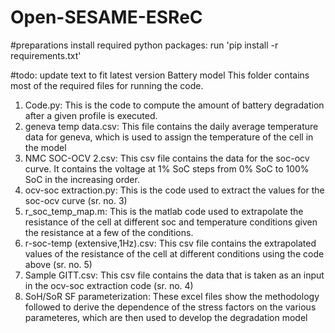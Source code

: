 # Open-SESAME-ESReC

#preparations
install required python packages:  run 'pip install -r requirements.txt'



#todo: update text to fit latest version
Battery model 
This folder contains most of the required files for running the code.
1. Code.py: This is the code to compute the amount of battery degradation after a given profile is executed.
2. geneva temp data.csv: This file contains the daily average temperature data for geneva, which is used to assign the temperature of the cell in the model
3. NMC SOC-OCV 2.csv: This csv file contains the data for the soc-ocv curve. It contains the voltage at 1% SoC steps from 0% SoC to 100% SoC in the increasing order.
4. ocv-soc extraction.py: This is the code used to extract the values for the soc-ocv curve (sr. no. 3)
5. r_soc_temp_map.m: This is the matlab code used to extrapolate the resistance of the cell at different soc and temperature conditions given the resistance at a few of the conditions.
6. r-soc-temp (extensive,1Hz).csv: This csv file contains the extrapolated values of the resistance of the cell at different conditions using the code above (sr. no. 5)
7. Sample GITT.csv: This csv file contains the data that is taken as an input in the ocv-soc extraction code (sr. no. 4)
8. SoH/SoR SF parameterization: These excel files show the methodology followed to derive the dependence of the stress factors on the various parameteres, which are then used to develop the degradation model
